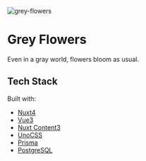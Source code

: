 ![grey-flowers](https://static-r2.caelum.moe/grey-flowers.webp)

# Grey Flowers

Even in a gray world, flowers bloom as usual.

## Tech Stack

Built with:

- [Nuxt4](https://nuxt.com)
- [Vue3](https://vuejs.org)
- [Nuxt Content3](https://content.nuxt.com)
- [UnoCSS](https://unocss.dev)
- [Prisma](https://prisma.io)
- [PostgreSQL](https://postgresql.org)
